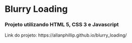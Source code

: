 <h1>Blurry Loading</h1>

<h3>Projeto utilizando HTML 5, CSS 3 e Javascript </h3>

<p>Link do projeto: https://allanphillip.github.io/blurry_loading/</p>